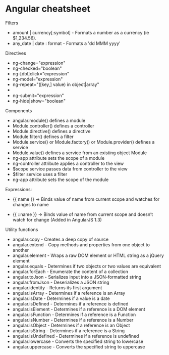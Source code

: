 # Angular cheatsheet

Filters
- amount | currency[:symbol] - Formats a number as a currency (ie $1,234.56).
- any_date | date : format - Formats a  'dd MMM yyyy'

Directives
- ng-change="expression"
- ng-checked="boolean"
- ng-[dbl]click="expression"
- ng-model="expression"
- ng-repeat="([key,] value) in object|array"
- <option ng-selected="boolean">
- ng-submit="expression"
- ng-hide|show="boolean"

Components
- angular.module() defines a module
- Module.controller() defines a controller
- Module.directive() defines a directive
- Module.filter() defines a filter
- Module.service() or Module.factory() or Module.provider() defines a service
- Module.value() defines a service from an existing object Module
- ng-app attribute sets the scope of a module
- ng-controller attribute applies a controller to the view
- $scope service passes data from controller to the view
- $filter service uses a filter
- ng-app attribute sets the scope of the module

Expressions:

- {{ name }} -> Binds value of name from current scope and watches for changes to name

- {{ ::name }} -> Binds value of name from current scope and doesn’t watch for change (Added in AngularJS 1.3)

Utility functions

- angular.copy - Creates a deep copy of source
- angular.extend - Copy methods and properties from one object to another
- angular.element - Wraps a raw DOM element or HTML string as a jQuery element
- angular.equals - Determines if two objects or two values are equivalent
- angular.forEach - Enumerate the content of a collection
- angular.toJson - Serializes input into a JSON-formatted string
- angular.fromJson - Deserializes a JSON string
- angular.identity - Returns its first argument
- angular.isArray - Determines if a reference is an Array
- angular.isDate - Determines if a value is a date
- angular.isDefined - Determines if a reference is defined
- angular.isElement - Determines if a reference is a DOM element
- angular.isFunction - Determines if a reference is a Function
- angular.isNumber - Determines if a reference is a Number
- angular.isObject - Determines if a reference is an Object
- angular.isString - Determines if a reference is a String
- angular.isUndefined - Determines if a reference is undefined
- angular.lowercase - Converts the specified string to lowercase
- angular.uppercase - Converts the specified string to uppercase
